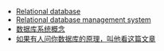 - [Relational database](https://en.wikipedia.org/wiki/Relational_database)
- [Relational database management system](https://en.wikipedia.org/wiki/Relational_database_management_system)
- [数据库系统概念](https://book.douban.com/subject/10548379/)
- [如果有人问你数据库的原理，叫他看这篇文章](http://blog.jobbole.com/100349/)